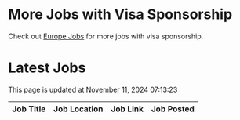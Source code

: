 # More Jobs with Visa Sponsorship

Check out [Europe Jobs](https://github.com/sureshparimi/europejobs#latest-jobs) for more jobs with visa sponsorship.

# Latest Jobs

This page is updated at November 11, 2024 07:13:23

| Job Title | Job Location | Job Link | Job Posted |
| --- | --- | --- | --- |
